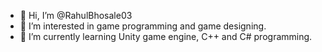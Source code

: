 - 👋 Hi, I’m @RahulBhosale03
- 👀 I’m interested in game programming and game designing.
- 🌱 I’m currently learning Unity game engine, C++ and C# programming.

<!---
RahulBhosale03/RahulBhosale03 is a ✨ special ✨ repository because its `README.md` (this file) appears on your GitHub profile.
You can click the Preview link to take a look at your changes.
--->
